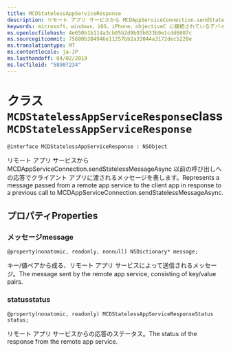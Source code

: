 ```yaml
---
title: MCDStatelessAppServiceResponse
description: リモート アプリ サービスから MCDAppServiceConnection.sendStatelessMessageAsync 以前の呼び出しへの応答でクライアント アプリに渡されるメッセージを表します。
keywords: microsoft、windows、iOS、iPhone、objectiveC に接続されているデバイス、プロジェクトのローマ
ms.openlocfilehash: 4e650b1b114a3cb05b2d9b03b833b9e1cdd6607c
ms.sourcegitcommit: 75680b384946e11257bb2a33044a3172dec5220e
ms.translationtype: MT
ms.contentlocale: ja-JP
ms.lasthandoff: 04/02/2019
ms.locfileid: "58907234"
---
```

# <a name="class-mcdstatelessappserviceresponse"></a><span data-ttu-id="b0bbf-104">クラス `MCDStatelessAppServiceResponse`</span><span class="sxs-lookup"><span data-stu-id="b0bbf-104">class `MCDStatelessAppServiceResponse`</span></span> 

```
@interface MCDStatelessAppServiceResponse : NSObject
```  

<span data-ttu-id="b0bbf-105">リモート アプリ サービスから MCDAppServiceConnection.sendStatelessMessageAsync 以前の呼び出しへの応答でクライアント アプリに渡されるメッセージを表します。</span><span class="sxs-lookup"><span data-stu-id="b0bbf-105">Represents a message passed from a remote app service to the client app in response to a previous call to MCDAppServiceConnection.sendStatelessMessageAsync.</span></span>


## <a name="properties"></a><span data-ttu-id="b0bbf-106">プロパティ</span><span class="sxs-lookup"><span data-stu-id="b0bbf-106">Properties</span></span>

### <a name="message"></a><span data-ttu-id="b0bbf-107">メッセージ</span><span class="sxs-lookup"><span data-stu-id="b0bbf-107">message</span></span>
`@property(nonatomic, readonly, nonnull) NSDictionary* message;`

<span data-ttu-id="b0bbf-108">キー/値ペアから成る、リモート アプリ サービスによって送信されるメッセージ。</span><span class="sxs-lookup"><span data-stu-id="b0bbf-108">The message sent by the remote app service, consisting of key/value pairs.</span></span>

### <a name="status"></a><span data-ttu-id="b0bbf-109">status</span><span class="sxs-lookup"><span data-stu-id="b0bbf-109">status</span></span>
`@property(nonatomic, readonly) MCDStatelessAppServiceResponseStatus status;`

<span data-ttu-id="b0bbf-110">リモート アプリ サービスからの応答のステータス。</span><span class="sxs-lookup"><span data-stu-id="b0bbf-110">The status of the response from the remote app service.</span></span>

